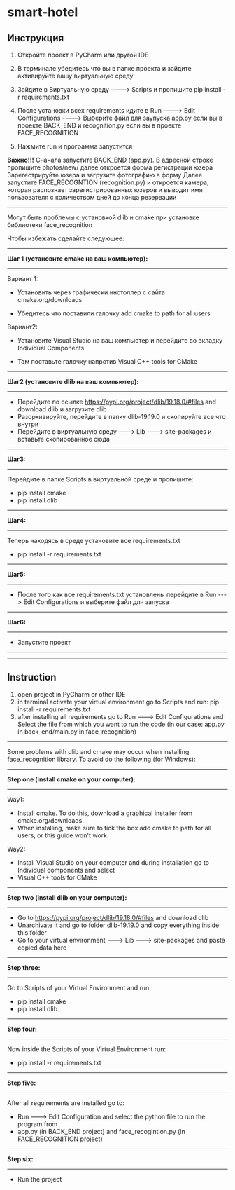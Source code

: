 # smart-hotel
Инструкция
----------

1. Откройте проект в PyCharm или другой IDE
2. В терминале убедитесь что вы в папке проекта и зайдите активируйте вашу виртуальную среду
3. Зайдите в Виртуальную среду ----> Scripts и пропишите pip install -r requirements.txt
4. После установки всех requirements идите в Run ----> Edit Configurations ----> Выберите файл для заупуска
	app.py если вы в проекте BACK_END и recognition.py если вы в проекте FACE_RECOGNITION
	
5. Нажмите run и программа запустится

**Важно!!!** Сначала запустите BACK_END (app.py). В адресной строке пропишите photos/new/ далее откроется форма регистрации юзера
Зарегестрируйте юзера и загрузите фотографию в форму
Далее запустите FACE_RECOGNTION (recognition.py) и откроется камера, которая распознает зарегистрированных юзеров и выводит имя пользователя с количеством дней до конца резервации

************************************************************

Могут быть проблемы с установкой dlib и cmake при установке библиотеки face_recognition 

Чтобы избежать сделайте следующее:
***
**Шаг 1 (установите cmake на ваш компьютер):**
***
Вариант 1:

* Установить через графически инстоллер с сайта cmake.org/downloads

* Убедитесь что поставили галочку add cmake to path for all users

Вариант2:

* Установите Visual Studio на ваш компьютер и перейдите во вкладку Individual Components

* Там поставьте галочку напротив Visual C++ tools for СMake
***

**Шаг2 (установите dlib на ваш компьютер):**
***
* Перейдите по ссылке https://pypi.org/project/dlib/19.18.0/#files and download dlib и загрузите dlib
* Разорхивируйте, перейдите в папку dlib-19.19.0 и скопируйте все что внутри
* Перейдите в виртуальную среду ---> Lib ---> site-packages и вставьте скопированное сюда
***

**Шаг3:**
***
Перейдите в папке Scripts в виртуальной среде и пропишите:
* pip install cmake
* pip install dlib 
***

**Шаг4:**
***
Теперь находясь в среде установите все requirements.txt
* pip install -r requirements.txt
***

**Шаг5:**
***
* После того как все requirements.txt установлены перейдите в Run ---> Edit Configurations и выберите файл для запуска
***

**Шаг6:**
***
* Запустите проект
***


----------------------------------------------------------------------------------------------------------------------------------------
Instruction
-----------
1. open project in PyCharm or other IDE
2. in terminal activate your virtual environment go to Scripts and run: pip install -r requirements.txt
3. after installing all requirements go to Run ---> Edit Configurations and Select the file
from which you want to run the code (in our case: app.py in back_end/main.py in face_recognition)


***********************************************************
Some problems with dlib and cmake may occur when installing face_recognition library.
To avoid do the following (for Windows):
***
**Step one (install cmake on your computer):**
***
Way1: 
* Install cmake. To do this, download a graphical installer from cmake.org/downloads.
* When installing, make sure to tick the box add cmake to path for all users, or this guide won't work.

Way2:
* Install Visual Studio on your computer and during installation go to Individual components and select
* Visual C++ tools for CMake
***
**Step two (install dlib on your computer):**
***
* Go to https://pypi.org/project/dlib/19.18.0/#files and download dlib
* Unarchivate it and go to folder dlib-19.19.0 and copy everything inside this folder
* Go to your virtual environment ---> Lib ---> site-packages and paste copied data here
***
**Step three:**
***

Go to Scripts of your Virtual Environment and run:
* pip install cmake
* pip install dlib
***
**Step four:**
***

Now inside the Scripts of your Virtual Environment run:
* pip install -r requirements.txt  
***
**Step five:**
***
After all requirements are installed go to:
* Run ---> Edit Configuration and select the python file to run the program from
* app.py (in BACK_END project) and face_recogintion.py (in FACE_RECOGNITION project)

***
**Step six:**
***
* Run the project


